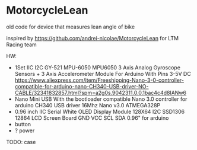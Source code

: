 # MotorcycleLean
old code for device that measures lean angle of bike

inspired by https://github.com/andrei-nicolae/MotorcycleLean
for LTM Racing team

HW:
* 1Set IIC I2C GY-521 MPU-6050 MPU6050 3 Axis Analog Gyroscope Sensors + 3 Axis Accelerometer Module For Arduino With Pins 3-5V DC https://www.aliexpress.com/item/Freeshipping-Nano-3-0-controller-compatible-for-arduino-nano-CH340-USB-driver-NO-CABLE/32341832857.html?spm=a2g0s.9042311.0.0.1bac4c4d8IANw6
* Nano Mini USB With the bootloader compatible Nano 3.0 controller for arduino CH340 USB driver 16Mhz Nano v3.0 ATMEGA328P
* 0.96 inch IIC Serial White OLED Display Module 128X64 I2C SSD1306 12864 LCD Screen Board GND VCC SCL SDA 0.96" for arduino
* button
* ? power

TODO: case
